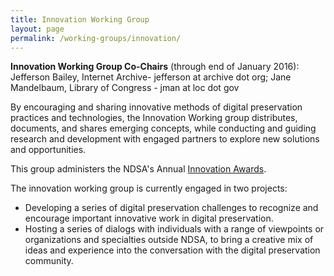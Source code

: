 ```yaml
---
title: Innovation Working Group
layout: page
permalink: /working-groups/innovation/
---
```

**Innovation Working Group Co-Chairs** (through end of January 2016): Jefferson Bailey, Internet Archive- jefferson at archive dot org; Jane Mandelbaum, Library of Congress - jman at loc dot gov

By encouraging and sharing innovative methods of digital preservation practices and technologies, the Innovation Working group distributes, documents, and shares emerging concepts, while conducting and guiding research and development with engaged partners to explore new solutions and opportunities.

This group administers the NDSA's Annual [Innovation Awards](/awards/).

The innovation working group is currently engaged in two projects:

- Developing a series of digital preservation challenges to recognize and encourage important innovative work in digital preservation.
- Hosting a series of dialogs with individuals with a range of viewpoints or organizations and specialties outside NDSA, to bring a creative mix of ideas and experience into the conversation with the digital preservation community.
